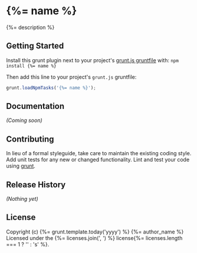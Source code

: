 # {%= name %}

{%= description %}

## Getting Started
Install this grunt plugin next to your project's [grunt.js gruntfile][getting_started] with: `npm install {%= name %}`

Then add this line to your project's `grunt.js` gruntfile:

```javascript
grunt.loadNpmTasks('{%= name %}');
```

[grunt]: https://github.com/cowboy/grunt
[getting_started]: https://github.com/cowboy/grunt/blob/master/docs/getting_started.md

## Documentation
_(Coming soon)_

## Contributing
In lieu of a formal styleguide, take care to maintain the existing coding style. Add unit tests for any new or changed functionality. Lint and test your code using [grunt][grunt].

## Release History
_(Nothing yet)_

## License
Copyright (c) {%= grunt.template.today('yyyy') %} {%= author_name %}  
Licensed under the {%= licenses.join(', ') %} license{%= licenses.length === 1 ? '' : 's' %}.
